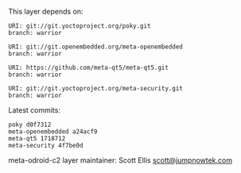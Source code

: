 This layer depends on:

    URI: git://git.yoctoproject.org/poky.git
    branch: warrior

    URI: git://git.openembedded.org/meta-openembedded
    branch: warrior

    URI: https://github.com/meta-qt5/meta-qt5.git
    branch: warrior

    URI: git://git.yoctoproject.org/meta-security.git
    branch: warrior 

Latest commits:

    poky d0f7312
    meta-openembedded a24acf9
    meta-qt5 1718712
    meta-security 4f7be0d

meta-odroid-c2 layer maintainer: Scott Ellis <scott@jumpnowtek.com>
